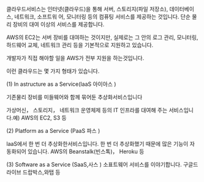 클라우드서비스는 인터넷(클라우드)을 통해 서버, 스토리지(파일 저장소), 데이터베이스, 네트워크, 소프트워 어, 모니터링 등의 컴퓨팅 서비스를 제공하는 것입니다. 단순 물리 장비의 대여 이상의 서비스를 제공합니다.

AWS의 EC2는 서버 장비를 대여하는 것이지만, 실제로는 그 안의 로그 관리, 모니터링, 하드웨어 교체, 네트워크 관리 등을 기본적으로 지원하고 있습니다.

개발자가 직접 해야할 일을 AWS가 전부 지원을 하는것입니다.

이런 클라우드는 몇 가지 형태가 있습니다.

(1) In astructure as a Service(IaaS 아이아스 ) 

기존물리 장비를 미들웨어와 함께 묶어둔 추상화서비스입니다

가상머신， 스토리지， 네트워크 운영체제 등의 IT 인프라를 대여해 주는 서비스입니다.예) AWS의 EC2, S3 등

(2) Platform as a Service (PaaS 파스 )

laaS에서 한 번 더 추상화한서비스입니다. 한 번 더 추상화했기 때문에 많은 기능이 자동화되어 있습니다. AWS의 Beanstalk(빈스톡)， Heroku 등

(3) Software as a Service (SaaS,사스 ) 소표트웨어 서비스를 이야기합니다. 구글드라이브 드랍박스,와탭 등
